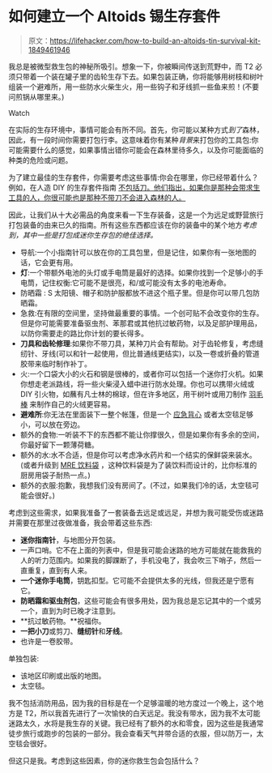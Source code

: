 # 如何建立一个 Altoids 锡生存套件

> 原文：<https://lifehacker.com/how-to-build-an-altoids-tin-survival-kit-1849461946>

我总是被微型救生包的神秘所吸引。想象一下，你被瞬间传送到荒野中，而 T2 必须只带着一个装在罐子里的齿轮生存下去。如果包装正确，你将能够用树枝和树叶组装一个避难所，用一些防水火柴生火，用一些钩子和牙线抓一些鱼来煎！(不要问煎锅从哪里来。)

Watch

在实际的生存环境中，事情可能会有所不同。首先，你可能以某种方式*到了*森林，因此，有一段时间你需要打包行李。这意味着你有某种*背景*来打包你的工具包:你可能需要什么的感觉，如果事情出错你可能会在森林里待多久，以及你可能面临的种类的危险或问题。

为了建立最佳的生存套件，你需要考虑这些事情:你会在哪里，你已经带着什么？例如，在人造 DIY 的生存套件指南 [不包括刀。他们指出，如果你是那种会带求生工具的人，你很可能也是那种不带刀不会进入森林的人。](https://www.manmadediy.com/3105-how-to-build-your-own-altoids-tin-survival-kit/?chrome=1)

因此，让我们从十大必需品的角度来看一下生存装备，这是一个为远足或野营旅行打包装备的由来已久的指南。所有这些东西都应该在你的装备中的某个地方*考虑到，其中一些是打包成迷你生存包的绝佳选择。*

*   导航:一个小指南针可以放在你的工具包里，但是记住，如果你有一张地图的话，它会更有用。
*   **灯**:一个带额外电池的头灯或手电筒是最好的选择。如果你找到一个足够小的手电筒，记住权衡:它可能不是很亮，和/或可能没有太多的电池寿命。
*   防晒霜 : S 太阳镜、帽子和防护服都放不进这个瓶子里。但是你可以带几包防晒霜。
*   急救:在有限的空间里，坚持做最重要的事情。一个创可贴不会改变你的生存。但是你可能需要准备驱虫剂、苯那君或其他抗过敏药物，以及足部护理用品，以防你需要走的路比你计划的要长得多。
*   **刀具和齿轮修理**:如果你不带刀具，某种刀片会有帮助。对于齿轮修复，考虑缝纫针、牙线(可以和针一起使用，但比普通线更结实)，以及一卷或折叠的管道胶带来临时制作补丁。
*   火:一个口袋大小的火石和钢是很棒的，或者你可以包括一个迷你打火机。如果你想走老派路线，将一些火柴浸入蜡中进行防水处理。你也可以携带火绒或 DIY 引火物，如蘸有凡士林的棉球，但在许多地区，用干树叶或用刀制作 [羽毛棒](https://www.youtube.com/watch?v=orN27mpE-jA) 来制作自己的火绒更容易。
*   **避难所**:你无法在里面装下一整个帐篷，但是一个 [应急背心](https://www.rei.com/product/813511/sol-emergency-bivy) 或者太空毯足够小，可以放在旁边。
*   额外的食物:一听装不下的东西都不能让你撑很久，但是如果你有多余的空间，你最好留下一颗薄荷糖。
*   额外的水:水不合适，但是你可以考虑净水药片和一个结实的保鲜袋来装水。(或者升级到 [MRE 饮料袋](https://theepicenter.com/mre-hot-beverage-bag-x50.html) ，这种饮料袋是为了装饮料而设计的，比你标准的厨房用袋子耐热一点。)
*   额外的衣服:抱歉，我想我们没有房间了。(不过，如果我们冷的话，太空毯可能会很好。)

考虑到这些需求，如果我准备了一套装备去远足或远足，并想为我可能受伤或迷路并需要在那里过夜做准备，我会带着这些东西:

*   **迷你指南针**，与地图分开包装。
*   一声口哨。它不在上面的列表中，但是我可能会迷路的地方可能就在能救我的人的听力范围内。如果我的脚踝断了，手机没电了，我会吹三下哨子，然后一直重复，直到有人来。
*   **一个迷你手电筒**，钥匙扣型。它可能不会提供太多的光线，但我还是宁愿有它。
*   **防晒霜和驱虫剂包**，这些可能会有很多用处，因为我总是忘记其中的一个或另一个，直到为时已晚才注意到。
*   **抗过敏药物。**祝福你。
*   **一把小刀**或剪刀、**缝纫针**和**牙线**。
*   也许是一卷胶带。

单独包装:

*   该地区印刷或出版的地图。
*   太空毯。

我不包括消防用品，因为我的目标是在一个足够温暖的地方度过一个晚上，这个地方是 T2，所以我首先进行了一次愉快的白天远足。我没有带水，因为我不太可能迷路太久，水将是我生存的关键。我已经有了额外的水和零食，因为这些是我通常徒步旅行或跑步的包装的一部分。我会查看天气并带合适的衣服，但以防万一，太空毯会很好。

但这只是我。考虑到这些因素，你的迷你救生包会包括什么？